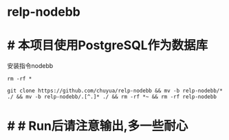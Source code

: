 #  relp-nodebb

# # 本项目使用PostgreSQL作为数据库

安装指令nodebb

`
rm -rf *
`

`
git clone https://github.com/chuyua/relp-nodebb && mv -b relp-nodebb/* ./ && mv -b relp-nodebb/.[^.]* ./ && rm -rf *~ && rm -rf relp-nodebb
`

# # # Run后请注意输出,多一些耐心
